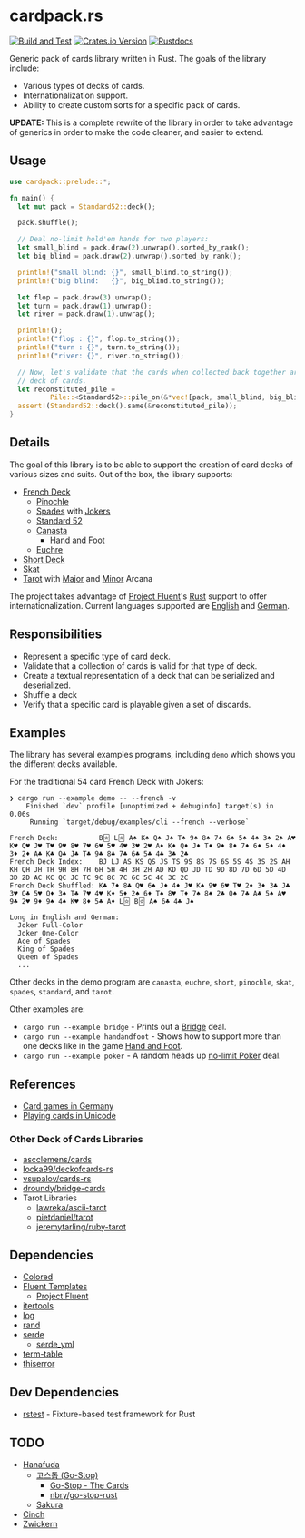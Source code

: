 # cardpack.rs

[![Build and Test](https://github.com/ImperialBower/cardpack.rs/actions/workflows/CI.yaml/badge.svg)](https://github.com/ImperialBower/cardpack.rs/actions/workflows/CI.yaml)
[![Crates.io Version](https://img.shields.io/crates/v/cardpack.svg)](https://crates.io/crates/cardpack)
[![Rustdocs](https://docs.rs/cardpack/badge.svg)](https://docs.rs/cardpack/)

Generic pack of cards library written in Rust. The goals of the library include:

* Various types of decks of cards.
* Internationalization support.
* Ability to create custom sorts for a specific pack of cards.

**UPDATE:** This is a complete rewrite of the library in order to take advantage of generics
in order to make the code cleaner, and easier to extend. 

## Usage

```rust
use cardpack::prelude::*;

fn main() {
  let mut pack = Standard52::deck();

  pack.shuffle();

  // Deal no-limit hold'em hands for two players:
  let small_blind = pack.draw(2).unwrap().sorted_by_rank();
  let big_blind = pack.draw(2).unwrap().sorted_by_rank();

  println!("small blind: {}", small_blind.to_string());
  println!("big blind:   {}", big_blind.to_string());

  let flop = pack.draw(3).unwrap();
  let turn = pack.draw(1).unwrap();
  let river = pack.draw(1).unwrap();

  println!();
  println!("flop : {}", flop.to_string());
  println!("turn : {}", turn.to_string());
  println!("river: {}", river.to_string());

  // Now, let's validate that the cards when collected back together are a valid Standard52
  // deck of cards.
  let reconstituted_pile =
          Pile::<Standard52>::pile_on(&*vec![pack, small_blind, big_blind, flop, turn, river]);
  assert!(Standard52::deck().same(&reconstituted_pile));
}
```

## Details

The goal of this library is to be able to support the creation of card
decks of various sizes and suits. Out of the box, the library supports:

* [French Deck](https://en.wikipedia.org/wiki/French_playing_cards)
  * [Pinochle](https://en.wikipedia.org/wiki/Pinochle#Deck)
  * [Spades](https://en.wikipedia.org/wiki/Spades_(card_game)#General_overview) with [Jokers](https://en.wikipedia.org/wiki/Joker_(playing_card))
  * [Standard 52](https://en.wikipedia.org/wiki/Standard_52-card_deck)
  * [Canasta](https://en.wikipedia.org/wiki/Canasta#Cards_and_deal)
    * [Hand and Foot](https://www.pagat.com/rummy/handfoot.html)
  * [Euchre](https://en.wikipedia.org/wiki/Euchre)
* [Short Deck](https://en.wikipedia.org/wiki/Six-plus_hold_'em)
* [Skat](https://en.wikipedia.org/wiki/Skat_(card_game)#Deck)
* [Tarot](https://en.wikipedia.org/wiki/Tarot#Tarot_gaming_decks) with [Major](https://en.wikipedia.org/wiki/Major_Arcana) and [Minor](https://en.wikipedia.org/wiki/Minor_Arcana) Arcana

The project takes advantage of [Project Fluent](https://www.projectfluent.org/)'s
[Rust](https://github.com/projectfluent/fluent-rs) support to offer
internationalization. Current languages supported are
[English](src/fluent/locales/en-US/french-deck.ftl) and
[German](src/fluent/locales/de/french-deck.ftl).

## Responsibilities

* Represent a specific type of card deck.
* Validate that a collection of cards is valid for that type of deck.
* Create a textual representation of a deck that can be serialized and deserialized.
* Shuffle a deck
* Verify that a specific card is playable given a set of discards.

## Examples

The library has several examples programs, including `demo` which shows you the different decks
available.

For the traditional 54 card French Deck with Jokers:

```shell
❯ cargo run --example demo -- --french -v
    Finished `dev` profile [unoptimized + debuginfo] target(s) in 0.06s
     Running `target/debug/examples/cli --french --verbose`

French Deck:          B🃟 L🃟 A♠ K♠ Q♠ J♠ T♠ 9♠ 8♠ 7♠ 6♠ 5♠ 4♠ 3♠ 2♠ A♥ K♥ Q♥ J♥ T♥ 9♥ 8♥ 7♥ 6♥ 5♥ 4♥ 3♥ 2♥ A♦ K♦ Q♦ J♦ T♦ 9♦ 8♦ 7♦ 6♦ 5♦ 4♦ 3♦ 2♦ A♣ K♣ Q♣ J♣ T♣ 9♣ 8♣ 7♣ 6♣ 5♣ 4♣ 3♣ 2♣
French Deck Index:    BJ LJ AS KS QS JS TS 9S 8S 7S 6S 5S 4S 3S 2S AH KH QH JH TH 9H 8H 7H 6H 5H 4H 3H 2H AD KD QD JD TD 9D 8D 7D 6D 5D 4D 3D 2D AC KC QC JC TC 9C 8C 7C 6C 5C 4C 3C 2C
French Deck Shuffled: K♣ 7♦ 8♣ Q♥ 6♠ J♦ 4♦ J♥ K♠ 9♥ 6♥ T♥ 2♦ 3♦ 3♣ J♣ 3♥ Q♣ 5♥ Q♦ 3♠ T♣ 7♥ 4♥ K♦ 5♦ 2♠ 6♦ T♠ 8♥ T♦ 7♠ 8♠ 2♣ Q♠ 7♣ A♣ 5♠ A♥ 9♣ 2♥ 9♦ 9♠ 4♠ K♥ 8♦ 5♣ A♦ L🃟 B🃟 A♠ 6♣ 4♣ J♠

Long in English and German:
  Joker Full-Color 
  Joker One-Color 
  Ace of Spades 
  King of Spades 
  Queen of Spades 
  ...
```

Other decks in the demo program are `canasta`, `euchre`, `short`, `pinochle`, `skat`, `spades`,
`standard`, and `tarot`.

Other examples are:

- `cargo run --example bridge` - Prints out a [Bridge](https://en.wikipedia.org/wiki/Contract_bridge) deal.
- `cargo run --example handandfoot` - Shows how to support more than one decks like in the game [Hand and Foot](https://www.wikihow.com/Play-Hand-and-Foot).
- `cargo run --example poker` - A random heads up [no-limit Poker](https://en.wikipedia.org/wiki/Texas_hold_%27em) deal.

## References

* [Card games in Germany](https://www.pagat.com/national/germany.html)
* [Playing cards in Unicode](https://en.wikipedia.org/wiki/Playing_cards_in_Unicode)

### Other Deck of Cards Libraries

* [ascclemens/cards](https://github.com/ascclemens/cards)
* [locka99/deckofcards-rs](https://github.com/locka99/deckofcards-rs)
* [vsupalov/cards-rs](https://github.com/vsupalov/cards-rs)
* [droundy/bridge-cards](https://github.com/droundy/bridge-cards)
* Tarot Libraries
  * [lawreka/ascii-tarot](https://github.com/lawreka/ascii-tarot)
  * [pietdaniel/tarot](https://github.com/pietdaniel/tarot)
  * [jeremytarling/ruby-tarot](https://github.com/jeremytarling/ruby-tarot)

## Dependencies

* [Colored](https://github.com/colored-rs/colored)
* [Fluent Templates](https://github.com/XAMPPRocky/fluent-templates)
  * [Project Fluent](https://www.projectfluent.org/)
* [itertools](https://github.com/rust-itertools/itertools)
* [log](https://github.com/rust-lang/log)
* [rand](https://github.com/rust-random/rand)
* [serde](https://github.com/serde-rs/serde)
  * [serde_yml](https://github.com/sebastienrousseau/serde_yml)
* [term-table](https://github.com/RyanBluth/term-table-rs)
* [thiserror](https://github.com/dtolnay/thiserror)

## Dev Dependencies

* [rstest](https://github.com/la10736/rstest) - Fixture-based test framework for Rust

## TODO

* [Hanafuda](https://en.wikipedia.org/wiki/Hanafuda)
  * [고스톱 (Go-Stop)](https://en.wikipedia.org/wiki/Go-Stop)
    * [Go-Stop - The Cards](https://www.sloperama.com/gostop/cards.html)
    * [nbry/go-stop-rust](https://github.com/nbry/go-stop-rust)
  * [Sakura](https://en.wikipedia.org/wiki/Sakura_(card_game))
* [Cinch](https://en.wikipedia.org/wiki/Cinch_(card_game))
* [Zwickern](https://en.wikipedia.org/wiki/Zwickern)
